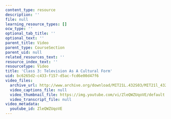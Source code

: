 ```yaml
---
content_type: resource
description: ''
file: null
learning_resource_types: []
ocw_type: ''
optional_tab_title: ''
optional_text: ''
parent_title: Video
parent_type: CourseSection
parent_uid: null
related_resources_text: ''
resource_index_text: ''
resourcetype: Video
title: 'Class 3: Television As A Cultural Form'
uid: bc6265d2-c433-f157-d5ac-fcd6e00d47f6
video_files:
  archive_url: http://www.archive.org/download/MIT21L.432S03/MIT21l_432F01class03_300k.mp4
  video_captions_file: null
  video_thumbnail_file: https://img.youtube.com/vi/ZleQWZUqoVE/default.jpg
  video_transcript_file: null
video_metadata:
  youtube_id: ZleQWZUqoVE
---
```

